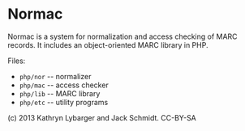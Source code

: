 Normac
=======

Normac is a system for normalization and access checking of MARC records.  It includes an object-oriented MARC library in PHP.

Files:

* `php/nor` -- normalizer
* `php/mac` -- access checker
* `php/lib` -- MARC library
* `php/etc` -- utility programs

(c) 2013 Kathryn Lybarger and Jack Schmidt. CC-BY-SA
